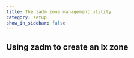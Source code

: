 ```yaml
---
title: The zadm zone management utility
category: setup
show_in_sidebar: false
---
```


## Using zadm to create an lx zone

<script id="asciicast-360901" src="https://asciinema.org/a/360901.js" async>
</script>

